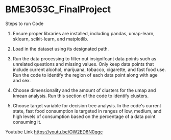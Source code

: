 # BME3053C_FinalProject

Steps to run Code
1. Ensure proper libraries are installed, including pandas, umap-learn, sklearn, scikit-learn, and matplotlib.

2. Load in the dataset using its designated path.

3. Run the data processing to filter out insignifcant data points such as unrelated questions and missing values. Only keep data points that include current alcohol, marijuana, tobacco, cigarette, and fast food use. Run the code to identify the region of each data point along with age and sex.

4. Choose dimensionality and the amount of clusters for the umap and kmean analysis. Run this section of the code to identify clusters.

5. Choose target variable for decision tree analysis. In the code's current state, fast food consumption is targeted in ranges of low, medium, and high levels of consumption based on the percentage of a data point consuming it.

Youtube Link
https://youtu.be/OW2ED6N0qgc
